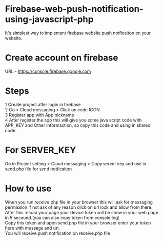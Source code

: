 # Firebase-web-push-notification-using-javascript-php
It's simplest wey to implement firebase website push notficaiton on your website.


# Create account on firebase 

URL - https://console.firebase.google.com

# Steps

1 Create project after login in firebase <br>
2 Go > Cloud messaging > Click on code ICON  <br>
3 Register app with App nickname <br>
4 After register the app this will give you some java script code with APP_KEY and Other informaction, so copy this code and using in shared code.
<br>


# For SERVER_KEY 

Go in Project setting > Cloud messaging > Copy server key and use in send.php file for send notficaiton

# How to use 

When you run receive.php file in your browser this will ask for messaging permission if not ask of any reason click on url lock and allow from there. <br>
After this reload your page your device token will be show in your web page in 5 secound.(you can also copy token from console log)<br>
Copy this token and open send.php file in your browser enter your token here with message and url. <br>
You will receive push notification on receive.php file 

